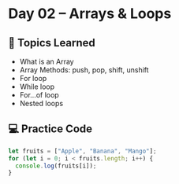# Day 02 – Arrays & Loops

## 📘 Topics Learned
- What is an Array
- Array Methods: push, pop, shift, unshift
- For loop
- While loop
- For…of loop
- Nested loops

## 💻 Practice Code
```js
let fruits = ["Apple", "Banana", "Mango"];
for (let i = 0; i < fruits.length; i++) {
  console.log(fruits[i]);
}
